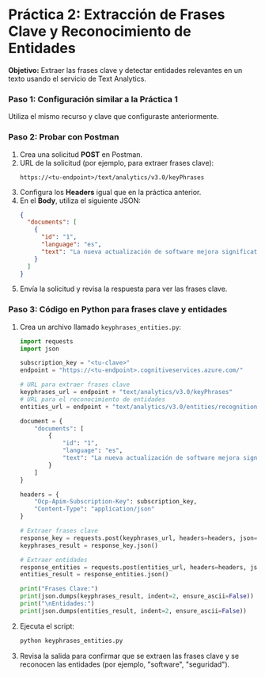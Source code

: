 # Práctica 2: Extracción de Frases Clave y Reconocimiento de Entidades

**Objetivo:** Extraer las frases clave y detectar entidades relevantes en un texto usando el servicio de Text Analytics.

### Paso 1: Configuración similar a la Práctica 1  
Utiliza el mismo recurso y clave que configuraste anteriormente.

### Paso 2: Probar con Postman  
1. Crea una solicitud **POST** en Postman.  
2. URL de la solicitud (por ejemplo, para extraer frases clave):
   ```
   https://<tu-endpoint>/text/analytics/v3.0/keyPhrases
   ```
3. Configura los **Headers** igual que en la práctica anterior.  
4. En el **Body**, utiliza el siguiente JSON:
   ```json
   {
     "documents": [
       {
         "id": "1",
         "language": "es",
         "text": "La nueva actualización de software mejora significativamente la seguridad y el rendimiento del sistema."
       }
     ]
   }
   ```
5. Envía la solicitud y revisa la respuesta para ver las frases clave.

### Paso 3: Código en Python para frases clave y entidades  
1. Crea un archivo llamado `keyphrases_entities.py`:
   ```python
   import requests
   import json

   subscription_key = "<tu-clave>"
   endpoint = "https://<tu-endpoint>.cognitiveservices.azure.com/"

   # URL para extraer frases clave
   keyphrases_url = endpoint + "text/analytics/v3.0/keyPhrases"
   # URL para el reconocimiento de entidades
   entities_url = endpoint + "text/analytics/v3.0/entities/recognition/general"

   document = {
       "documents": [
           {
               "id": "1",
               "language": "es",
               "text": "La nueva actualización de software mejora significativamente la seguridad y el rendimiento del sistema."
           }
       ]
   }

   headers = {
       "Ocp-Apim-Subscription-Key": subscription_key,
       "Content-Type": "application/json"
   }

   # Extraer frases clave
   response_key = requests.post(keyphrases_url, headers=headers, json=document)
   keyphrases_result = response_key.json()

   # Extraer entidades
   response_entities = requests.post(entities_url, headers=headers, json=document)
   entities_result = response_entities.json()

   print("Frases Clave:")
   print(json.dumps(keyphrases_result, indent=2, ensure_ascii=False))
   print("\nEntidades:")
   print(json.dumps(entities_result, indent=2, ensure_ascii=False))
   ```
2. Ejecuta el script:
   ```bash
   python keyphrases_entities.py
   ```
3. Revisa la salida para confirmar que se extraen las frases clave y se reconocen las entidades (por ejemplo, "software", "seguridad").